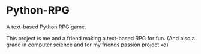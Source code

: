 # Python-RPG
A text-based Python RPG game.

This project is me and a friend making a text-based RPG for fun. (And also a grade in computer science and for my friends passion project xd)
